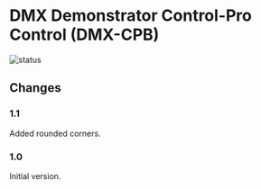 # DMX Demonstrator Control-Pro Control (DMX-CPB)

![status](https://img.shields.io/badge/status-design-red)

## Changes

### 1.1

Added rounded corners.

### 1.0

Initial version.
